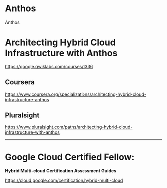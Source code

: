 # Anthos
Anthos


# Architecting Hybrid Cloud Infrastructure with Anthos

https://google.qwiklabs.com/courses/1336


## Coursera
https://www.coursera.org/specializations/architecting-hybrid-cloud-infrastructure-anthos

## Pluralsight
https://www.pluralsight.com/paths/architecting-hybrid-cloud-infrastructure-with-anthos

-------------


#  Google Cloud Certified Fellow:
**Hybrid Multi-cloud Certification Assessment Guides**

https://cloud.google.com/certification/hybrid-multi-cloud

